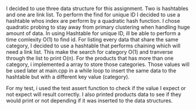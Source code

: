 I decided to use three data structure for this assignment. Two is hashtables and one are link list. To perform the find for unique ID I decided to use a hashtable whos index are perform by a quadratic hash function. I chose quadratic probing to stay away from primary clustering when handling huge amount of data. In using Hashtable for unique ID, ill be able to perform a time comlexity O(1) to find id. For listing every data that share the same category, I decided to use a hashtable that performs chaining which will need a link list. This make the search for category O(1) and tranverse through the list to print O(n). For the products that has more than one category, i implemented a array to store those categories. Those values will be used later at main.cpp in a while loop to insert the same data to the hashtable but with a different key value (category). 

For my test, i used the test assert function to check if the value I expect or not expect will result correctly. I also printed products data to see if they would print or not depending if it was inserted to the data structures. 